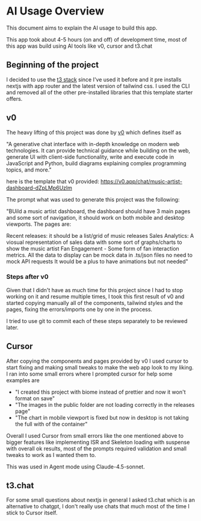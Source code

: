 # AI Usage Overview
This document aims to explain the AI usage to build this app.

This app took about 4-5 hours (on and off) of development time, most of this
app was build using AI tools like v0, cursor and t3.chat

## Beginning of the project

I decided to use the [t3 stack](https://create.t3.gg/) since I've used it before and it pre installs nextjs with app router and the latest version of tailwind css. I used the CLI and removed all of the other pre-installed libraries that this template starter offers.

## v0

The heavy lifting of this project was done by [v0](https://v0.app/) which defines itself as

"A generative chat interface with in-depth knowledge on modern web technologies. It can provide technical guidance while building on the web, generate UI with client-side functionality, write and execute code in JavaScript and Python, build diagrams explaining complex programming topics, and more."

here is the template that v0 provided: https://v0.app/chat/music-artist-dashboard-dZpLMp6Uzlm

The prompt what was used to generate this project was the following:

"BUild a music artist dashboard, the dashboard should have 3 main pages and some sort of navigation, it should work on both mobile and desktop viewports. The pages are:

Recent releases: it should be a list/grid of music releases
Sales Analytics: A viosual representation of sales data with some sort of graphs/charts to show the music artist
Fan Engagement - Some form of fan interaction metrics.
All the data to display can be mock data in .ts/json files no need to mock API requests It would be a plus to have animations but not needed"

### Steps after v0

Given that I didn't have as much time for this project since I had to stop working on it and resume multiple times, I took this first result of v0 and started copying manually all of the components, tailwind styles and the pages, fixing the errors/imports one by one in the process.

I tried to use git to commit each of these steps separately to be reviewed later.

## Cursor

After copying the components and pages provided by v0 I used cursor to start fixing and making small tweaks to make the web app look to my liking. I ran into some small errors where I prompted cursor for help some examples are

- "I created this project with biome instead of prettier and now it won't format on save"
- "The images in the public folder are not loading correctly in the releases page"
- "The chart in mobile viewport is fixed but now in desktop is not taking the full with of the container"

Overall I used Cursor from small errors like the one mentioned above to bigger features like implementing ISR and Skeleton loading with suspense with overall ok results, most of the prompts required validation and small tweaks to work as I wanted them to.

This was used in Agent mode using Claude-4.5-sonnet.

## t3.chat

For some small questions about nextjs in general I asked t3.chat which is an alternative to chatgpt, I don't really use chats that much most of the time I stick to Cursor itself.

